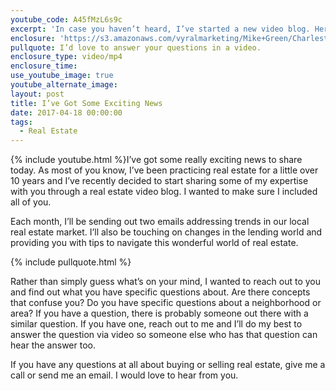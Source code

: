 ```yaml
---
youtube_code: A45fMzL6s9c
excerpt: 'In case you haven’t heard, I’ve started a new video blog. Here’s what you can expect to see here in the near future.'
enclosure: 'https://s3.amazonaws.com/vyralmarketing/Mike+Green/Charleston+Real+Estate-+What+Are+You+Curious+About%253F.mp4'
pullquote: I’d love to answer your questions in a video.
enclosure_type: video/mp4
enclosure_time:
use_youtube_image: true
youtube_alternate_image:
layout: post
title: I’ve Got Some Exciting News
date: 2017-04-18 00:00:00
tags:
  - Real Estate
---
```



{% include youtube.html %}I’ve got some really exciting news to share today. As most of you know, I’ve been practicing real estate for a little over 10 years and I’ve recently decided to start sharing some of my expertise with you through a real estate video blog. I wanted to make sure I included all of you.

Each month, I’ll be sending out two emails addressing trends in our local real estate market. I’ll also be touching on changes in the lending world and providing you with tips to navigate this wonderful world of real estate.

{% include pullquote.html %}

Rather than simply guess what’s on your mind, I wanted to reach out to you and find out what you have specific questions about. Are there concepts that confuse you? Do you have specific questions about a neighborhood or area? If you have a question, there is probably someone out there with a similar question. If you have one, reach out to me and I’ll do my best to answer the question via video so someone else who has that question can hear the answer too.

If you have any questions at all about buying or selling real estate, give me a call or send me an email. I would love to hear from you.